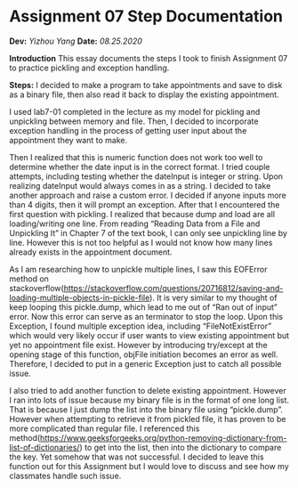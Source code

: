 # Assignment 07 Step Documentation

**Dev:** *Yizhou Yang*   **Date:** *08.25.2020*


**Introduction**
This essay documents the steps I took to finish Assignment 07 to practice pickling and exception handling. 

**Steps:**
I decided to make a program to take appointments and save to disk as a binary file, then also read it back to display the existing appointment. 

I used lab7-01 completed in the lecture as my model for pickling and unpickling between memory and file. Then, I decided to incorporate exception handling in the process of getting user input about the appointment they want to make.


Then I realized that this is numeric function does not work too well to determine whether the date input is in the correct format. I tried couple attempts, including testing whether the dateInput is integer or string. Upon realizing dateInput would always comes in as a string. I decided to take another approach and raise a custom error.  I decided if anyone inputs more than 4 digits, then it will prompt an exception.
After that I encountered the first question with pickling. I realized that because dump and load are all loading/writing one line. From reading “Reading Data from a File and Unpickling It” in Chapter 7 of the text book, I can only see unpickling line by line. However this is not too helpful as I would not know how many lines already exists in the appointment document. 



As I am researching how to unpickle multiple lines,  I saw this EOFError method on stackoverflow(https://stackoverflow.com/questions/20716812/saving-and-loading-multiple-objects-in-pickle-file). It is very similar to my thought of keep looping this pickle.dump, which lead to me out of “Ran out of input” error. Now this error can serve as an terminator to stop the loop. 
Upon this Exception, I found multiple exception idea, including “FileNotExistError” which would very likely occur if user wants to view existing appointment but yet no appointment file exist. However by introducing try/except at the opening stage of this function, objFile initiation becomes an error as well. Therefore, I decided to put in a generic Exception just to catch all possible issue.

I also tried to add another function to delete existing appointment. However I ran into lots of issue because my binary file is in the format of one long list. That is because I just dump the list into the binary file using “pickle.dump”. However when attempting to retrieve it from pickled file, it has proven to be more complicated than regular file. I referenced this method(https://www.geeksforgeeks.org/python-removing-dictionary-from-list-of-dictionaries/) to get into the list, then into the dictionary to compare the key. Yet somehow that was not successful. I decided to leave this function out for this Assignment but I would love to discuss and see how my classmates handle such issue. 
